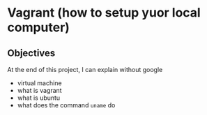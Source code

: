 # Vagrant (how to setup yuor local computer)

## Objectives
At the end of this project, I can explain without google

* virtual machine
* what is vagrant
* what is ubuntu
* what does the command `uname` do
